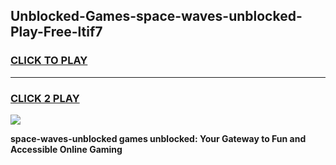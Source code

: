 
## Unblocked-Games-space-waves-unblocked-Play-Free-ltif7
<h3>
<a href="https://premium76.site?title=space-waves-unblocked&ref=19M">CLICK TO PLAY</a></h3>
<hr>

<h3>
<a href="https://premium76.site?title=space-waves-unblocked&ref=19M">CLICK 2 PLAY</a>
  
</h3>

<a href="https://premium76.site?title=space-waves-unblocked&ref=19M"><img src="https://clearcache.store/games.png"></a>


**space-waves-unblocked games unblocked: Your Gateway to Fun and Accessible Online Gaming**
